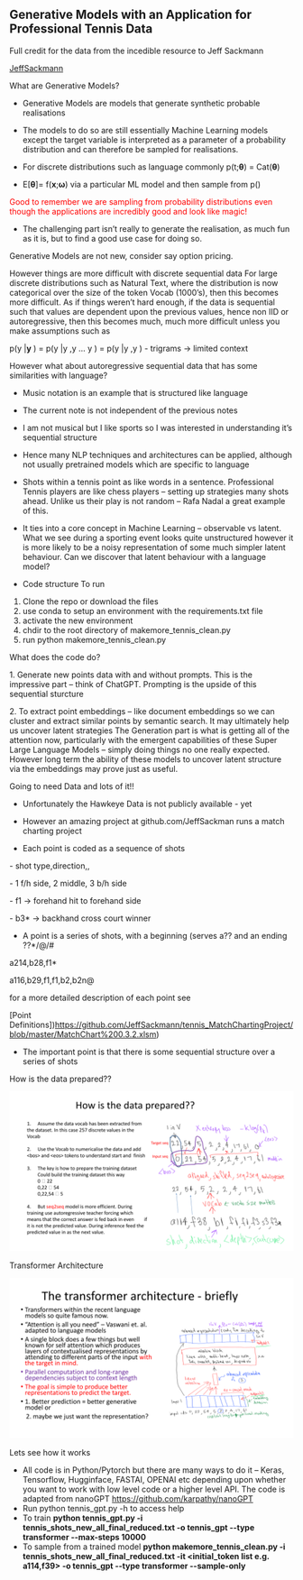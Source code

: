  
## Generative Models with an Application for Professional Tennis Data




Full credit for the data from the incedible resource to Jeff Sackmann

[JeffSackmann](https://github.com/JeffSackmann/tennis_MatchChartingProject)



What are Generative Models?

* Generative Models are models that generate synthetic probable realisations

* The models to do so are still essentially Machine Learning models except the target variable is interpreted as a parameter of a probability distribution and can therefore be sampled for realisations.

* For discrete distributions such as language commonly p(t;**θ**) = Cat(**θ**)

* E[**θ**]= f(**x**;**ω**) via a particular ML model and then sample from p()
<span style="color:red">
Good to remember we are sampling from probability distributions even though the applications are incredibly good and look like magic!</span>

* The challenging part isn’t really to generate the realisation, as much fun as it is, but to find a good use case for doing so. 

Generative Models are not new, consider say option pricing.

However things are more difficult with discrete sequential data
For large discrete distributions such as Natural Text, where the distribution is now categorical over the size of the token Vocab (1000’s), then this becomes
more difficult. As if things weren’t hard enough, if the data is sequential such that values are dependent upon the previous values, hence non IID or autoregressive, then this
becomes much, much more difficult unless you make assumptions such as

p(y |**y** ) = p(y |y ,y … y ) = p(y |y ,y ) - trigrams -> limited context

However what about autoregressive sequential data that has some similarities with language?

* Music notation is an example that is structured like language

* The current note is not independent of the previous notes

* I am not musical but I like sports so I was interested in understanding it’s sequential structure

* Hence many NLP techniques and architectures can be applied, although not usually pretrained models which are specific to language


* Shots within a tennis point as like words in a sentence. Professional Tennis players are like chess players – setting up strategies many shots ahead.
Unlike us their play is not random – Rafa Nadal a great example of this.


* It ties into a core concept in Machine Learning – observable vs latent. What we see during a sporting event looks quite unstructured however it is more likely to be a noisy representation of some much simpler latent behaviour.  Can we discover that latent behaviour with a language model?

* Code structure
To run

1. Clone the repo or download the files
2. use conda to setup an environment with the requirements.txt file
3. activate the new environment
4. chdir to the root directory of makemore_tennis_clean.py
5. run python makemore_tennis_clean.py

What does the code do?

1\. Generate new points data with and without prompts. This is the impressive part – think of ChatGPT. Prompting is the upside of this sequential sturcture

2\. To extract point embeddings – like document embeddings so we can cluster and extract similar points by semantic search. It may
ultimately help us uncover latent strategies The Generation part is what is getting all of the attention now,
particularly with the emergent capabilities of these Super Large
Language Models – simply doing things no one really expected.
However long term the ability of these models to uncover latent
structure via the embeddings may prove just as useful.

Going to need Data and lots of it!!

* Unfortunately the Hawkeye Data is not publicly available - yet

* However an amazing project at github.com/JeffSackman runs a match charting project

* Each point is coded as a sequence of shots

\- shot type,direction,<depth>,<outcome>

\- 1 f/h side, 2 middle, 3 b/h side

\- f1 -> forehand hit to forehand side

\- b3\* -> backhand cross court winner

* A point is a series of shots, with a beginning (serves a?? and an ending ??\*/@/#

a214,b28,f1\*

a116,b29,f1,f1,b2,b2n@
    
for a more detailed description of each point see


[Point Definitions])https://github.com/JeffSackmann/tennis_MatchChartingProject/blob/master/MatchChart%200.3.2.xlsm)

* The important point is that there is some sequential structure over a series of shots

How is the data prepared??
    
![Image](Data_Prep.png)


Transformer Architecture
    
![Image](Transformer.png)



<a name="br13"></a> 

Lets see how it works

* All code is in Python/Pytorch but there are many ways to do it –
Keras, Tensorflow, Hugginface, FASTAI, OPENAI etc depending
upon whether you want to work with low level code or a higher
level API. The code is adapted from nanoGPT
https://github.com/karpathy/nanoGPT
* Run python tennis_gpt.py -h to access help
* To train **python tennis_gpt.py -i tennis_shots_new_all_final_reduced.txt -o tennis_gpt --type transformer --max-steps 10000**
* To sample from a trained model **python makemore_tennis_clean.py -i tennis_shots_new_all_final_reduced.txt -it <initial_token list e.g. a114,f39> -o tennis_gpt --type transformer --sample-only**

